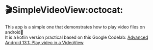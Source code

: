 # :clapper:SimpleVideoView:octocat:  
This app is a simple one that demonstrates how to play video files on android:iphone:   
It is a kotlin version practical based on this Google Codelab: [Advanced Android 13.1: Play video in a VideoView](https://developer.android.com/codelabs/advanced-android-training-video-view?hl=en)

